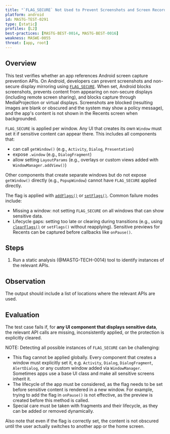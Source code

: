 ```yaml
---
title: "`FLAG_SECURE` Not Used to Prevent Screenshots and Screen Recording"
platform: android
id: MASTG-TEST-0291
type: [static]
profiles: [L2]
best-practices: [MASTG-BEST-0014, MASTG-BEST-0016]
weakness: MASWE-0055
threat: [app, root]
---
```


## Overview

This test verifies whether an app references Android screen capture prevention APIs. On Android, developers can prevent screenshots and non-secure display mirroring using [`FLAG_SECURE`](https://developer.android.com/security/fraud-prevention/activities#flag_secure). When set, Android blocks screenshots, prevents content from appearing on non-secure displays (including remote screen sharing), and blocks capture through MediaProjection or virtual displays. Screenshots are blocked (resulting images are blank or obscured and the system may show a policy message), and the app's content is not shown in the Recents screen when backgrounded.

`FLAG_SECURE` is applied per window. Any UI that creates its own `Window` must set it if sensitive content can appear there. This includes all components that:

- can call `getWindow()` (e.g., `Activity`, `Dialog`, `Presentation`)
- expose `.window` (e.g., `DialogFragment`)
- allow setting `LayoutParams` (e.g., overlays or custom views added with `WindowManager.addView()`)

Other components that create separate windows but do not expose `getWindow()` directly (e.g., `PopupWindow`) cannot have `FLAG_SECURE` applied directly.

The flag is applied with [`addFlags()`](https://developer.android.com/reference/android/view/Window#addFlags(int)) or [`setFlags()`](https://developer.android.com/reference/android/view/Window#setFlags(int,int)). Common failure modes include:

- Missing a window: not setting `FLAG_SECURE` on all windows that can show sensitive data.
- Lifecycle gaps: setting too late or clearing during transitions (e.g., using [`clearFlags()`](https://developer.android.com/reference/android/view/Window#clearFlags(int)) or `setFlags()` without reapplying). Sensitive previews for Recents can be captured before callbacks like `onPause()`.

## Steps

1. Run a static analysis (@MASTG-TECH-0014) tool to identify instances of the relevant APIs.

## Observation

The output should include a list of locations where the relevant APIs are used.

## Evaluation

The test case fails if, for **any UI component that displays sensitive data**, the relevant API calls are missing, inconsistently applied, or the protection is explicitly cleared.

NOTE: Detecting all possible instances of `FLAG_SECURE` can be challenging:

- This flag cannot be applied globally. Every component that creates a window must explicitly set it, e.g. `Activity`, `Dialog`, `DialogFragment`, `AlertDialog`, or any custom window added via `WindowManager`. Sometimes apps use a base UI class and make all sensitive screens inherit it.
- The lifecycle of the app must be considered, as the flag needs to be set before sensitive content is rendered in a new window. For example, trying to add the flag in `onPause()` is not effective, as the preview is created before this method is called.
- Special care must be taken with fragments and their lifecycle, as they can be added or removed dynamically.

Also note that even if the flag is correctly set, the content is not obscured until the user actually switches to another app or the home screen.
